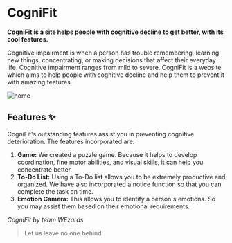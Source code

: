 # CogniFit 

**CogniFit is a site helps people with cognitive decline to get better, with its cool features.**

Cognitive impairment is when a person has trouble remembering, learning new things, concentrating, or making decisions that affect their everyday life. Cognitive impairment ranges from mild to severe. CogniFit is a website which aims to help people with cognitive decline and help them to prevent it with amazing features.

![home](https://user-images.githubusercontent.com/47777673/133649649-c7f847d8-6cb4-4bbc-a1b8-5bddb7b40a1a.png)


## Features ✨ 

CogniFit's outstanding features assist you in preventing cognitive deterioration. The features incorporated are:

1. **Game:** We created a puzzle game. Because it helps to develop coordination, fine motor abilities, and visual skills, it can help you concentrate better. 
2. **To-Do List:** Using a To-Do list allows you to be extremely productive and organized. We have also incorporated a notice function so that you can complete the task on time.
3. **Emotion Camera:** This allows you to identify a person's emotions. So you may assist them based on their emotional requirements.




*CogniFit by team WEzards*
> Let us leave no one behind
